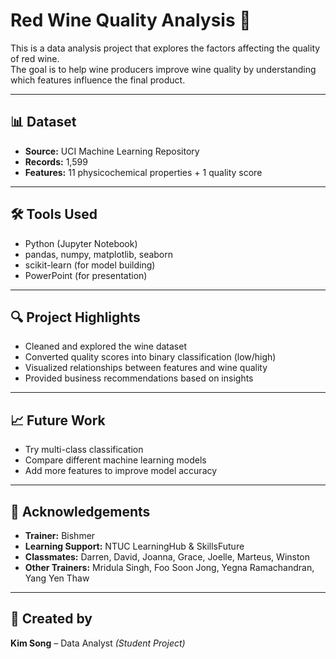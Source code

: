 # Red Wine Quality Analysis 🍷

This is a data analysis project that explores the factors affecting the quality of red wine.  
The goal is to help wine producers improve wine quality by understanding which features influence the final product.

---

## 📊 Dataset
- **Source:** UCI Machine Learning Repository  
- **Records:** 1,599  
- **Features:** 11 physicochemical properties + 1 quality score  

---

## 🛠️ Tools Used
- Python (Jupyter Notebook)  
- pandas, numpy, matplotlib, seaborn  
- scikit-learn (for model building)  
- PowerPoint (for presentation)  

---

## 🔍 Project Highlights
- Cleaned and explored the wine dataset  
- Converted quality scores into binary classification (low/high)  
- Visualized relationships between features and wine quality  
- Provided business recommendations based on insights  

---

## 📈 Future Work
- Try multi-class classification  
- Compare different machine learning models  
- Add more features to improve model accuracy  

---

## 🙏 Acknowledgements
- **Trainer:** Bishmer  
- **Learning Support:** NTUC LearningHub & SkillsFuture  
- **Classmates:** Darren, David, Joanna, Grace, Joelle, Marteus, Winston  
- **Other Trainers:** Mridula Singh, Foo Soon Jong, Yegna Ramachandran, Yang Yen Thaw  

---

## 👤 Created by
**Kim Song** – Data Analyst *(Student Project)*
